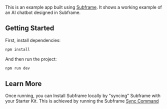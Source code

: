 This is an example app built using [Subframe](https://subframe.com). It shows a working example of an AI chatbot designed in Subframe.

## Getting Started

First, install dependencies:

```bash
npm install
```

And then run the project:

```bash
npm run dev
```

## Learn More

Once running, you can Install Subframe locally by "syncing" Subframe with your Starter Kit. This is achieved by running the Subframe [Sync Command](https://app.subframe.com/library?component=installation)
